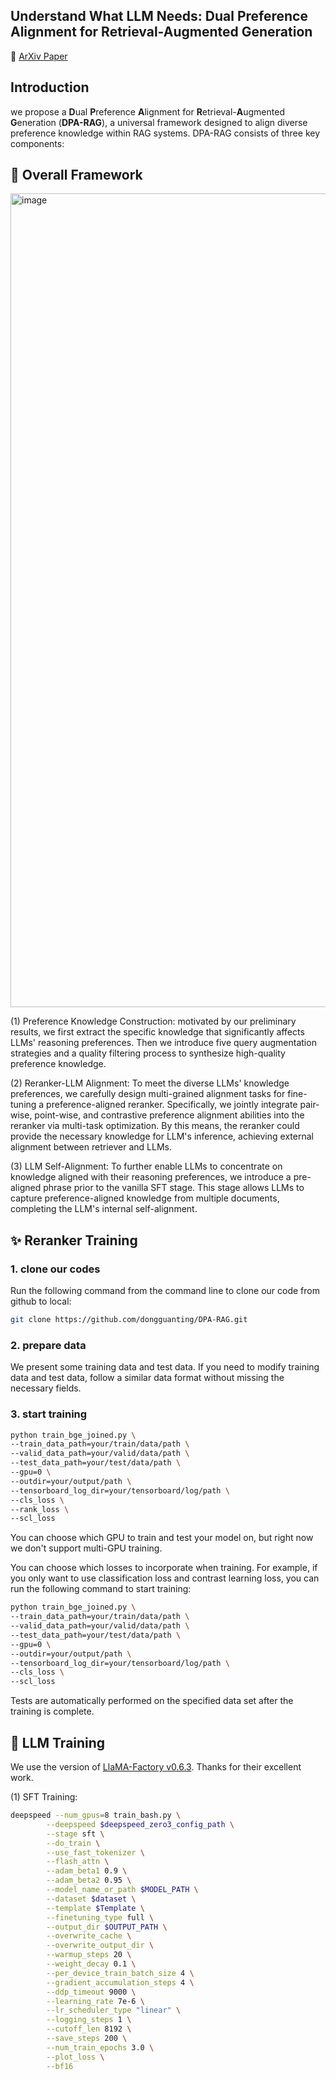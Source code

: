## Understand What LLM Needs: Dual Preference Alignment for Retrieval-Augmented Generation</h2>

<p>
📃 <a href="">ArXiv Paper</a>
</p>


## Introduction
 we propose a **D**ual **P**reference **A**lignment for **R**etrieval-**A**ugmented **G**eneration (**DPA-RAG**), a universal framework designed to align diverse preference knowledge within RAG systems. DPA-RAG consists of three key components: 


## 🍯 Overall Framework
<img width="1302" alt="image" src="https://github.com/dongguanting/DPA-RAG/assets/60767110/fde07a6a-fa0d-4099-a6f8-0d16782b7ec4">


(1) Preference Knowledge Construction: motivated by our preliminary results, we first extract the specific knowledge that significantly affects LLMs' reasoning preferences. Then we introduce five query augmentation strategies and a quality filtering process to synthesize high-quality preference knowledge. 

(2) Reranker-LLM Alignment: To meet the diverse LLMs' knowledge preferences, we carefully design multi-grained alignment tasks for fine-tuning a preference-aligned reranker. Specifically, we jointly integrate pair-wise, point-wise, and contrastive preference alignment abilities into the reranker via multi-task optimization. By this means, the reranker could provide the necessary knowledge for LLM's inference, achieving external alignment between retriever and LLMs.

(3) LLM Self-Alignment: To further enable LLMs to concentrate on knowledge aligned with their reasoning preferences, we introduce a pre-aligned phrase prior to the vanilla SFT stage. This stage allows LLMs to capture preference-aligned knowledge from multiple documents, completing the LLM's internal self-alignment.


## :sparkles: Reranker Training

### 1. clone our codes
Run the following command from the command line to clone our code from github to local:

```bash
git clone https://github.com/dongguanting/DPA-RAG.git
```
### 2. prepare data

We present some training data and test data. If you need to modify training data and test data, follow a similar data format without missing the necessary fields.

### 3. start training
```bash
python train_bge_joined.py \
--train_data_path=your/train/data/path \
--valid_data_path=your/valid/data/path \
--test_data_path=your/test/data/path \
--gpu=0 \
--outdir=your/output/path \
--tensorboard_log_dir=your/tensorboard/log/path \
--cls_loss \
--rank_loss \
--scl_loss
```

You can choose which GPU to train and test your model on, but right now we don't support multi-GPU training.

You can choose which losses to incorporate when training. For example, if you only want to use classification loss and contrast learning loss, you can run the following command to start training:

```bash
python train_bge_joined.py \
--train_data_path=your/train/data/path \
--valid_data_path=your/valid/data/path \
--test_data_path=your/test/data/path \
--gpu=0 \
--outdir=your/output/path \
--tensorboard_log_dir=your/tensorboard/log/path \
--cls_loss \
--scl_loss
```

Tests are automatically performed on the specified data set after the training is complete.


## 🎯 LLM Training

We use the version of [LlaMA-Factory v0.6.3](https://github.com/hiyouga/LLaMA-Factory/releases/tag/v0.6.3). Thanks for their excellent work.



(1) SFT Training:

```bash
deepspeed --num_gpus=8 train_bash.py \
        --deepspeed $deepspeed_zero3_config_path \
        --stage sft \
        --do_train \
        --use_fast_tokenizer \
        --flash_attn \
        --adam_beta1 0.9 \
        --adam_beta2 0.95 \
        --model_name_or_path $MODEL_PATH \
        --dataset $dataset \
        --template $Template \
        --finetuning_type full \
        --output_dir $OUTPUT_PATH \
        --overwrite_cache \
        --overwrite_output_dir \
        --warmup_steps 20 \
        --weight_decay 0.1 \
        --per_device_train_batch_size 4 \
        --gradient_accumulation_steps 4 \
        --ddp_timeout 9000 \
        --learning_rate 7e-6 \
        --lr_scheduler_type "linear" \
        --logging_steps 1 \
        --cutoff_len 8192 \
        --save_steps 200 \
        --num_train_epochs 3.0 \
        --plot_loss \
        --bf16 
```


